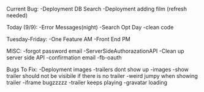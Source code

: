 Current Bug:
  -Deployment DB Search
  -Deployment adding film (refresh needed)


Today (9/9):
  -Error Messages(night)
  -Search Opt Day
  -clean code

Tuesday-Friday:
  -One Feature AM
  -Front End PM

MISC:
  -forgot password email
  -ServerSideAuthorazationAPI
  -Clean up server side API
  -confirmation email
  -fb-oauth

Bugs To Fix:
  -Deployment images
  -trailers dont show up
  -images
  -show trailer should not be visibile if there is no trailer
  -weird jumpy when showing trailer
  -iframe bugzzzzz
  -trailer keeps playing
  -gravatar loading

